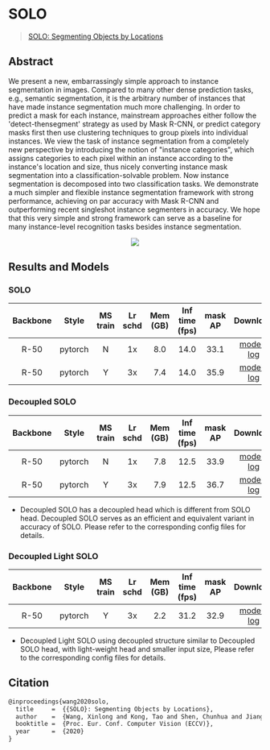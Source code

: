# SOLO

> [SOLO: Segmenting Objects by Locations](https://arxiv.org/abs/1912.04488)

<!-- [ALGORITHM] -->

## Abstract

We present a new, embarrassingly simple approach to instance segmentation in images. Compared to many other dense prediction tasks, e.g., semantic segmentation, it is the arbitrary number of instances that have made instance segmentation much more challenging. In order to predict a mask for each instance, mainstream approaches either follow the 'detect-thensegment' strategy as used by Mask R-CNN, or predict category masks first then use clustering techniques to group pixels into individual instances. We view the task of instance segmentation from a completely new perspective by introducing the notion of "instance categories", which assigns categories to each pixel within an instance according to the instance's location and size, thus nicely converting instance mask segmentation into a classification-solvable problem. Now instance segmentation is decomposed into two classification tasks. We demonstrate a much simpler and flexible instance segmentation framework with strong performance, achieving on par accuracy with Mask R-CNN and outperforming recent singleshot instance segmenters in accuracy. We hope that this very simple and strong framework can serve as a baseline for many instance-level recognition tasks besides instance segmentation.

<div align=center>
<img src="https://user-images.githubusercontent.com/40661020/143998371-10e6f14b-4506-481d-91a7-5f8f58213307.png"/>
</div>

## Results and Models

### SOLO

| Backbone |  Style  | MS train | Lr schd | Mem (GB) | Inf time (fps) | mask AP |                                                                                                                                                     Download                                                                                                                                                     |
| :------: | :-----: | :------: | :-----: | :------: | :------------: | :-----: | :--------------------------------------------------------------------------------------------------------------------------------------------------------------------------------------------------------------------------------------------------------------------------------------------------------------: |
|   R-50   | pytorch |    N     |   1x    |   8.0    |      14.0      |  33.1   | [model](https://pub-ed9ed750ddcc469da251e2d1a2cea382.r2.dev/mmdetection/v2.0/solo/solo_r50_fpn_1x_coco/solo_r50_fpn_1x_coco_20210821_035055-2290a6b8.pth) \| [log](https://pub-ed9ed750ddcc469da251e2d1a2cea382.r2.dev/mmdetection/v2.0/solo/solo_r50_fpn_1x_coco/solo_r50_fpn_1x_coco_20210821_035055.log.json) |
|   R-50   | pytorch |    Y     |   3x    |   7.4    |      14.0      |  35.9   | [model](https://pub-ed9ed750ddcc469da251e2d1a2cea382.r2.dev/mmdetection/v2.0/solo/solo_r50_fpn_3x_coco/solo_r50_fpn_3x_coco_20210901_012353-11d224d7.pth) \| [log](https://pub-ed9ed750ddcc469da251e2d1a2cea382.r2.dev/mmdetection/v2.0/solo/solo_r50_fpn_3x_coco/solo_r50_fpn_3x_coco_20210901_012353.log.json) |

### Decoupled SOLO

| Backbone |  Style  | MS train | Lr schd | Mem (GB) | Inf time (fps) | mask AP |                                                                                                                                                                         Download                                                                                                                                                                         |
| :------: | :-----: | :------: | :-----: | :------: | :------------: | :-----: | :------------------------------------------------------------------------------------------------------------------------------------------------------------------------------------------------------------------------------------------------------------------------------------------------------------------------------------------------------: |
|   R-50   | pytorch |    N     |   1x    |   7.8    |      12.5      |  33.9   | [model](https://pub-ed9ed750ddcc469da251e2d1a2cea382.r2.dev/mmdetection/v2.0/solo/decoupled_solo_r50_fpn_1x_coco/decoupled_solo_r50_fpn_1x_coco_20210820_233348-6337c589.pth) \| [log](https://pub-ed9ed750ddcc469da251e2d1a2cea382.r2.dev/mmdetection/v2.0/solo/decoupled_solo_r50_fpn_1x_coco/decoupled_solo_r50_fpn_1x_coco_20210820_233348.log.json) |
|   R-50   | pytorch |    Y     |   3x    |   7.9    |      12.5      |  36.7   | [model](https://pub-ed9ed750ddcc469da251e2d1a2cea382.r2.dev/mmdetection/v2.0/solo/decoupled_solo_r50_fpn_3x_coco/decoupled_solo_r50_fpn_3x_coco_20210821_042504-7b3301ec.pth) \| [log](https://pub-ed9ed750ddcc469da251e2d1a2cea382.r2.dev/mmdetection/v2.0/solo/decoupled_solo_r50_fpn_3x_coco/decoupled_solo_r50_fpn_3x_coco_20210821_042504.log.json) |

- Decoupled SOLO has a decoupled head which is different from SOLO head.
  Decoupled SOLO serves as an efficient and equivalent variant in accuracy
  of SOLO. Please refer to the corresponding config files for details.

### Decoupled Light SOLO

| Backbone |  Style  | MS train | Lr schd | Mem (GB) | Inf time (fps) | mask AP |                                                                                                                                                                                     Download                                                                                                                                                                                     |
| :------: | :-----: | :------: | :-----: | :------: | :------------: | :-----: | :------------------------------------------------------------------------------------------------------------------------------------------------------------------------------------------------------------------------------------------------------------------------------------------------------------------------------------------------------------------------------: |
|   R-50   | pytorch |    Y     |   3x    |   2.2    |      31.2      |  32.9   | [model](https://pub-ed9ed750ddcc469da251e2d1a2cea382.r2.dev/mmdetection/v2.0/solo/decoupled_solo_light_r50_fpn_3x_coco/decoupled_solo_light_r50_fpn_3x_coco_20210906_142703-e70e226f.pth) \| [log](https://pub-ed9ed750ddcc469da251e2d1a2cea382.r2.dev/mmdetection/v2.0/solo/decoupled_solo_light_r50_fpn_3x_coco/decoupled_solo_light_r50_fpn_3x_coco_20210906_142703.log.json) |

- Decoupled Light SOLO using decoupled structure similar to Decoupled
  SOLO head, with light-weight head and smaller input size, Please refer
  to the corresponding config files for details.

## Citation

```latex
@inproceedings{wang2020solo,
  title     =  {{SOLO}: Segmenting Objects by Locations},
  author    =  {Wang, Xinlong and Kong, Tao and Shen, Chunhua and Jiang, Yuning and Li, Lei},
  booktitle =  {Proc. Eur. Conf. Computer Vision (ECCV)},
  year      =  {2020}
}
```
